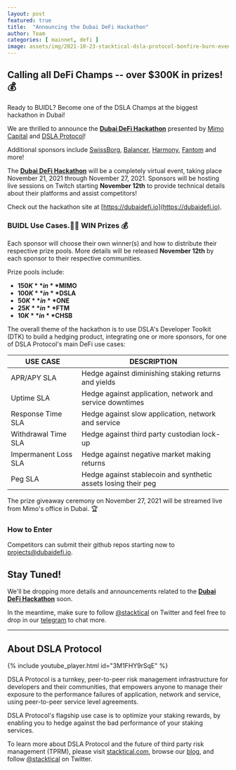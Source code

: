 ```yaml
---
layout: post
featured: true
title:  "Announcing the Dubai DeFi Hackathon"
author: Team
categories: [ mainnet, defi ]
image: assets/img/2021-10-23-stacktical-dsla-protocol-bonfire-burn-event-2-blockchain-cryptocurrency-fintech-legaltech-insurtech-itsm-slm-sla-defi-nft.jpg
---
```


## Calling all DeFi Champs -- over $300K in prizes! 💰

Ready to BUIDL?  Become one of the DSLA Champs at the biggest hackathon in Dubai!

We are thrilled to announce the [**Dubai DeFi Hackathon**](https://dubaidefi.io) presented by [Mimo Capital](https://mimo.capital) and [DSLA Protocol](https://stacktical.com)!

Additional sponsors include [SwissBorg](https://swissborg.com),  [Balancer](https://balancer.fi), [Harmony](https://harmony.one), [Fantom](https://fantom.foundation) and more!

The [**Dubai DeFi Hackathon**](https://dubaidefi.io) will be a completely virtual event, taking place November 21, 2021 through November 27, 2021.  Sponsors will be hosting live sessions on Twitch starting **November 12th** to provide technical details about their platforms and assist competitors!

Check out the hackathon site at [https://dubaidefi.io](https://dubaidefi.io).

### BUIDL Use Cases.🐱‍💻  WIN Prizes 💰

Each sponsor will choose their own winner(s) and how to distribute their respective prize pools.  More details will be released **November 12th** by each sponsor to their respective communities.

Prize pools include:
* **$150K** in **$MIMO**
* **$100K** in **$DSLA**
* **$50K** in **$ONE**
* **$25K** in **$FTM**
* **$10K** in **$CHSB**

The overall theme of the hackathon is to use DSLA's Developer Toolkit (DTK) to build a hedging product, integrating one or more sponsors, for one of DSLA Protocol's main DeFi use cases:

| USE CASE | DESCRIPTION |
| -------------- | ---------------|
| APR/APY SLA | Hedge against diminishing staking returns and yields |
| Uptime SLA | Hedge against application, network and service downtimes |
| Response Time SLA | Hedge against slow application, network and service |
| Withdrawal Time SLA | Hedge against third party custodian lock-up |
| Impermanent Loss SLA | Hedge against negative market making returns |
| Peg SLA | Hedge against stablecoin and synthetic assets losing their peg |


The prize giveaway ceremony on November 27, 2021 will be streamed live from Mimo's office in Dubai. 🏆

### How to Enter

Competitors can submit their github repos starting now to [projects@dubaidefi.io](mailto:projects@dubaidefi.io).

## Stay Tuned! 

We'll be dropping more details and announcements related to the [**Dubai DeFi Hackathon**](https://dubaidefi.io) soon.

In the meantime, make sure to follow [@stacktical](https://twitter.com/Stacktical) on Twitter and feel free to drop in our [telegram](https://t.me/stacktical) to chat more.

---

## About DSLA Protocol

{% include youtube_player.html id="3M1FHY9rSqE" %}

DSLA Protocol is a turnkey, peer-to-peer risk management infrastructure for developers and their communities, that empowers anyone to manage their exposure to the performance failures of application, network and service, using peer-to-peer service level agreements.

DSLA Protocol's flagship use case is to optimize your staking rewards, by enabling you to hedge against the bad performance of your staking services.

To learn more about DSLA Protocol and the future of third party risk management (TPRM), please visit [stacktical.com](https://stacktical.com), browse our [blog](https://blog.stacktical.com), and follow [@stacktical](https://twitter.com/Stacktical) on Twitter.
